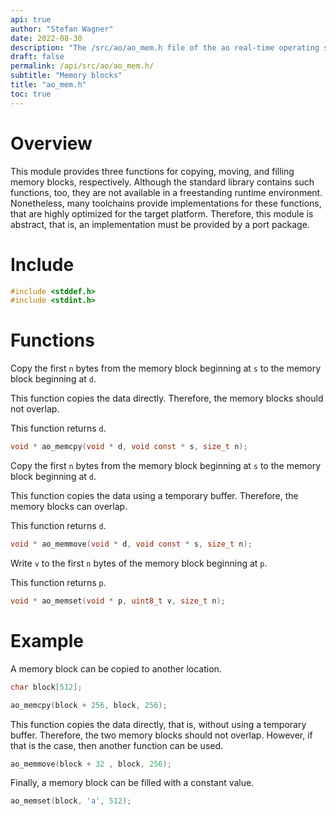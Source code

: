 ```yaml
---
api: true
author: "Stefan Wagner"
date: 2022-08-30
description: "The /src/ao/ao_mem.h file of the ao real-time operating system."
draft: false
permalink: /api/src/ao/ao_mem.h/
subtitle: "Memory blocks"
title: "ao_mem.h"
toc: true
---
```


# Overview

This module provides three functions for copying, moving, and filling memory blocks, respectively. Although the standard library contains such functions, too, they are not available in a freestanding runtime environment. Nonetheless, many toolchains provide implementations for these functions, that are highly optimized for the target platform. Therefore, this module is abstract, that is, an implementation must be provided by a port package.

# Include

```c
#include <stddef.h>
#include <stdint.h>
```

# Functions

Copy the first `n` bytes from the memory block beginning at `s` to the memory block beginning at `d`.

This function copies the data directly. Therefore, the memory blocks should not overlap.

This function returns `d`.

```c
void * ao_memcpy(void * d, void const * s, size_t n);
```

Copy the first `n` bytes from the memory block beginning at `s` to the memory block beginning at `d`.

This function copies the data using a temporary buffer. Therefore, the memory blocks can overlap.

This function returns `d`.

```c
void * ao_memmove(void * d, void const * s, size_t n);
```

Write `v` to the first `n` bytes of the memory block beginning at `p`.

This function returns `p`.

```c
void * ao_memset(void * p, uint8_t v, size_t n);
```

# Example

A memory block can be copied to another location.

```c
char block[512];
```

```c
ao_memcpy(block + 256, block, 256);
```

This function copies the data directly, that is, without using a temporary buffer. Therefore, the two memory blocks should not overlap. However, if that is the case, then another function can be used.

```c
ao_memmove(block + 32 , block, 256);
```

Finally, a memory block can be filled with a constant value.

```c
ao_memset(block, 'a', 512);
```
